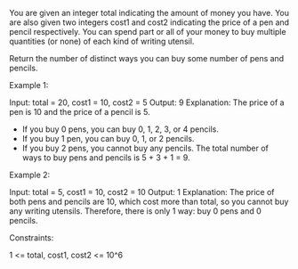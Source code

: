 You are given an integer total indicating the amount of money you have. You
are also given two integers cost1 and cost2 indicating the price of a pen and
pencil respectively. You can spend part or all of your money to buy multiple
quantities (or none) of each kind of writing utensil.

Return the number of distinct ways you can buy some number of pens and
pencils.


Example 1:


Input: total = 20, cost1 = 10, cost2 = 5
Output: 9
Explanation: The price of a pen is 10 and the price of a pencil is 5.
- If you buy 0 pens, you can buy 0, 1, 2, 3, or 4 pencils.
- If you buy 1 pen, you can buy 0, 1, or 2 pencils.
- If you buy 2 pens, you cannot buy any pencils.
The total number of ways to buy pens and pencils is 5 + 3 + 1 = 9.


Example 2:


Input: total = 5, cost1 = 10, cost2 = 10
Output: 1
Explanation: The price of both pens and pencils are 10, which cost more than
total, so you cannot buy any writing utensils. Therefore, there is only 1
way: buy 0 pens and 0 pencils.



Constraints:


1 <= total, cost1, cost2 <= 10^6




